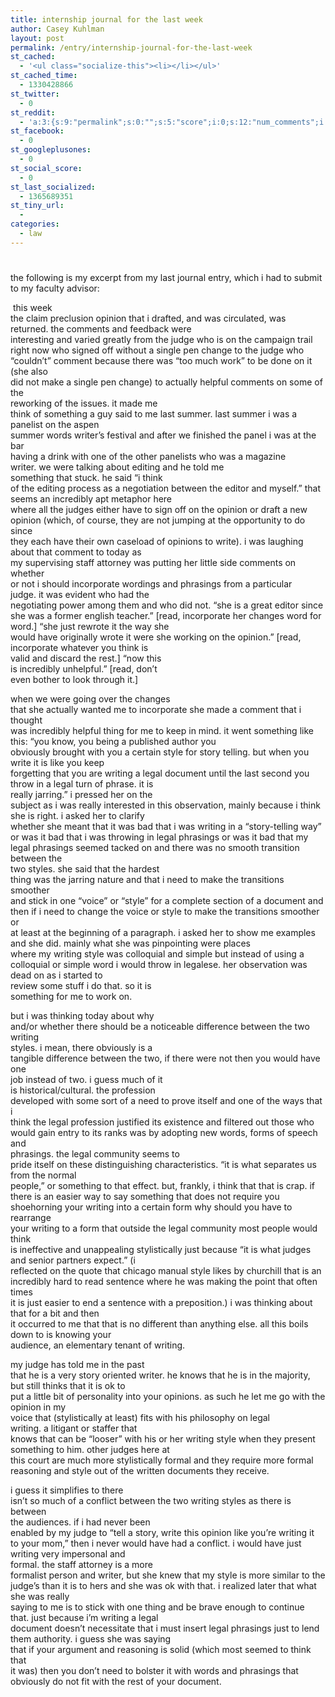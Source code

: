 ```yaml
---
title: internship journal for the last week
author: Casey Kuhlman
layout: post
permalink: /entry/internship-journal-for-the-last-week
st_cached:
  - '<ul class="socialize-this"><li></li></ul>'
st_cached_time:
  - 1330428866
st_twitter:
  - 0
st_reddit:
  - 'a:3:{s:9:"permalink";s:0:"";s:5:"score";i:0;s:12:"num_comments";i:0;}'
st_facebook:
  - 0
st_googleplusones:
  - 0
st_social_score:
  - 0
st_last_socialized:
  - 1365689351
st_tiny_url:
  - 
categories:
  - law
---
```

# 

the following is my excerpt from my last journal entry, which i had to submit to my faculty advisor:

 this week  
the claim preclusion opinion that i drafted, and was circulated, was  
returned. the comments and feedback were  
interesting and varied greatly from the judge who is on the campaign trail  
right now who signed off without a single pen change to the judge who  
“couldn’t” comment because there was “too much work” to be done on it (she also  
did not make a single pen change) to actually helpful comments on some of the  
reworking of the issues. it made me  
think of something a guy said to me last summer. last summer i was a panelist on the aspen  
summer words writer’s festival and after we finished the panel i was at the bar  
having a drink with one of the other panelists who was a magazine writer. we were talking about editing and he told me  
something that stuck. he said “i think  
of the editing process as a negotiation between the editor and myself.” that seems an incredibly apt metaphor here  
where all the judges either have to sign off on the opinion or draft a new  
opinion (which, of course, they are not jumping at the opportunity to do since  
they each have their own caseload of opinions to write). i was laughing about that comment to today as  
my supervising staff attorney was putting her little side comments on whether  
or not i should incorporate wordings and phrasings from a particular  
judge. it was evident who had the  
negotiating power among them and who did not. “she is a great editor since she was a former english teacher.” [read, incorporate her changes word for  
word.] “she just rewrote it the way she  
would have originally wrote it were she working on the opinion.” [read, incorporate whatever you think is  
valid and discard the rest.] “now this  
is incredibly unhelpful.” [read, don’t  
even bother to look through it.] 

when we were going over the changes  
that she actually wanted me to incorporate she made a comment that i thought  
was incredibly helpful thing for me to keep in mind. it went something like this: “you know, you being a published author you  
obviously brought with you a certain style for story telling. but when you write it is like you keep  
forgetting that you are writing a legal document until the last second you  
throw in a legal turn of phrase. it is  
really jarring.” i pressed her on the  
subject as i was really interested in this observation, mainly because i think  
she is right. i asked her to clarify  
whether she meant that it was bad that i was writing in a “story-telling way”  
or was it bad that i was throwing in legal phrasings or was it bad that my  
legal phrasings seemed tacked on and there was no smooth transition between the  
two styles. she said that the hardest  
thing was the jarring nature and that i need to make the transitions smoother  
and stick in one “voice” or “style” for a complete section of a document and  
then if i need to change the voice or style to make the transitions smoother or  
at least at the beginning of a paragraph. i asked her to show me examples and she did. mainly what she was pinpointing were places  
where my writing style was colloquial and simple but instead of using a  
colloquial or simple word i would throw in legalese. her observation was dead on as i started to  
review some stuff i do that. so it is  
something for me to work on.

but i was thinking today about why  
and/or whether there should be a noticeable difference between the two writing  
styles. i mean, there obviously is a  
tangible difference between the two, if there were not then you would have one  
job instead of two. i guess much of it  
is historical/cultural. the profession  
developed with some sort of a need to prove itself and one of the ways that i  
think the legal profession justified its existence and filtered out those who  
would gain entry to its ranks was by adopting new words, forms of speech and  
phrasings. the legal community seems to  
pride itself on these distinguishing characteristics. “it is what separates us from the normal  
people,” or something to that effect. but, frankly, i think that that is crap. if there is an easier way to say something that does not require you  
shoehorning your writing into a certain form why should you have to rearrange  
your writing to a form that outside the legal community most people would think  
is ineffective and unappealing stylistically just because “it is what judges  
and senior partners expect.” (i  
reflected on the quote that chicago manual style likes by churchill that is an  
incredibly hard to read sentence where he was making the point that often times  
it is just easier to end a sentence with a preposition.) i was thinking about that for a bit and then  
it occurred to me that that is no different than anything else. all this boils down to is knowing your  
audience, an elementary tenant of writing. 

my judge has told me in the past  
that he is a very story oriented writer. he knows that he is in the majority, but still thinks that it is ok to  
put a little bit of personality into your opinions. as such he let me go with the opinion in my  
voice that (stylistically at least) fits with his philosophy on legal  
writing. a litigant or staffer that  
knows that can be “looser” with his or her writing style when they present  
something to him. other judges here at  
this court are much more stylistically formal and they require more formal  
reasoning and style out of the written documents they receive. 

i guess it simplifies to there  
isn’t so much of a conflict between the two writing styles as there is between  
the audiences. if i had never been  
enabled by my judge to “tell a story, write this opinion like you’re writing it  
to your mom,” then i never would have had a conflict. i would have just writing very impersonal and  
formal. the staff attorney is a more  
formalist person and writer, but she knew that my style is more similar to the  
judge’s than it is to hers and she was ok with that. i realized later that what she was really  
saying to me is to stick with one thing and be brave enough to continue  
that. just because i’m writing a legal  
document doesn’t necessitate that i must insert legal phrasings just to lend  
them authority. i guess she was saying  
that if your argument and reasoning is solid (which most seemed to think that  
it was) then you don’t need to bolster it with words and phrasings that  
obviously do not fit with the rest of your document.